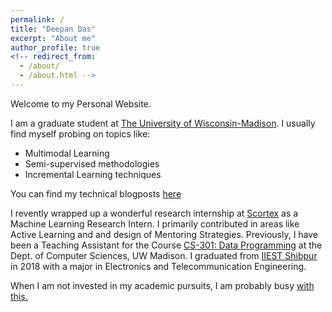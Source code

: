 ```yaml
---
permalink: /
title: "Deepan Das"
excerpt: "About me"
author_profile: true
<!-- redirect_from: 
  - /about/
  - /about.html -->
---
```



Welcome to my Personal Website.

I am a graduate student at [The University of Wisconsin-Madison](https://www.engr.wisc.edu/department/electrical-computer-engineering/). I usually find myself probing on topics like:

- Multimodal Learning
- Semi-supervised methodologies 
- Incremental Learning techniques

You can find my technical blogposts [here](https://deepandas11.github.io/year-archive/)

I revently wrapped up a wonderful research internship at [Scortex](https://scortex.io/) as a Machine Learning Research Intern. I primarily contributed in areas like Active Learning and and design of Mentoring Strategies. Previously, I have been a Teaching Assistant for the Course [CS-301: Data Programming](https://tyler.caraza-harter.com/cs301/spring19/syllabus.html) at the Dept. of Computer Sciences, UW Madison. I graduated from [IIEST Shibpur](https://www.iiests.ac.in/) in 2018 with a major in Electronics and Telecommunication Engineering. 

When I am not invested in my academic pursuits, I am probably busy [with this.](https://deepandas11.github.io/beyond/)
